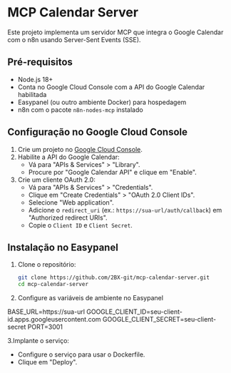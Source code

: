 # MCP Calendar Server

Este projeto implementa um servidor MCP que integra o Google Calendar com o n8n usando Server-Sent Events (SSE).

## Pré-requisitos
- Node.js 18+
- Conta no Google Cloud Console com a API do Google Calendar habilitada
- Easypanel (ou outro ambiente Docker) para hospedagem
- n8n com o pacote `n8n-nodes-mcp` instalado

## Configuração no Google Cloud Console
1. Crie um projeto no [Google Cloud Console](https://console.cloud.google.com/).
2. Habilite a API do Google Calendar:
   - Vá para "APIs & Services" > "Library".
   - Procure por "Google Calendar API" e clique em "Enable".
3. Crie um cliente OAuth 2.0:
   - Vá para "APIs & Services" > "Credentials".
   - Clique em "Create Credentials" > "OAuth 2.0 Client IDs".
   - Selecione "Web application".
   - Adicione o `redirect_uri` (ex.: `https://sua-url/auth/callback`) em "Authorized redirect URIs".
   - Copie o `Client ID` e `Client Secret`.

## Instalação no Easypanel
1. Clone o repositório:
   ```bash
   git clone https://github.com/2BX-git/mcp-calendar-server.git
   cd mcp-calendar-server

2. Configure as variáveis de ambiente no Easypanel
   
BASE_URL=https://sua-url
GOOGLE_CLIENT_ID=seu-client-id.apps.googleusercontent.com
GOOGLE_CLIENT_SECRET=seu-client-secret
PORT=3001

3.Implante o serviço:
- Configure o serviço para usar o Dockerfile.
- Clique em "Deploy".
